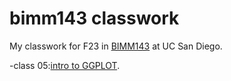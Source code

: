 # bimm143 classwork

My classwork for F23 in [BIMM143](https://bioboot.github.io/bimm143_F23/class-material/github_lab.html#4_Connecting_RStudio_to_GitHub) at UC San Diego.



-class 05:[intro to GGPLOT](https://github.com/rukang123/bimm143_github/blob/main/class05/class5.pdf).
